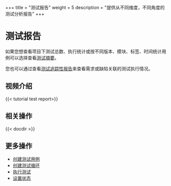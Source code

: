 +++
title = "测试报告"
weight = 5
description = "提供从不同维度，不同角度的测试分析报告"
+++

# 测试报告

如果您想查看项目下测试总数、执行统计或按不同版本、模块、标签、时间统计用例可以选择查看[测试摘要](./summary/)。

您也可以通过查看[测试追踪性报告](./report/)来查看需求或缺陷关联的测试执行情况。

## 视频介绍

{{< tutorial test report>}}

## 相关操作

{{< docdir >}}

## 更多操作

- [创建测试用例](../case-management/create-case)
- [创建测试循环](../test-cycle/create-cycle)
- [执行测试](../execution-test/execution)
- [设置状态](../setting/status)